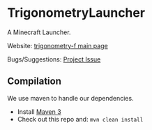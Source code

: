 TrigonometryLauncher
====================

A Minecraft Launcher.

Website: [trigonometry-f main page](http://trigonometry-f.github.io/)

Bugs/Suggestions: [Project Issue](https://github.com/Trigonometry-F/TrigonometryLauncher/issues)

Compilation
-----------

We use maven to handle our dependencies.

* Install [Maven 3](http://maven.apache.org/download.html)
* Check out this repo and: `mvn clean install`